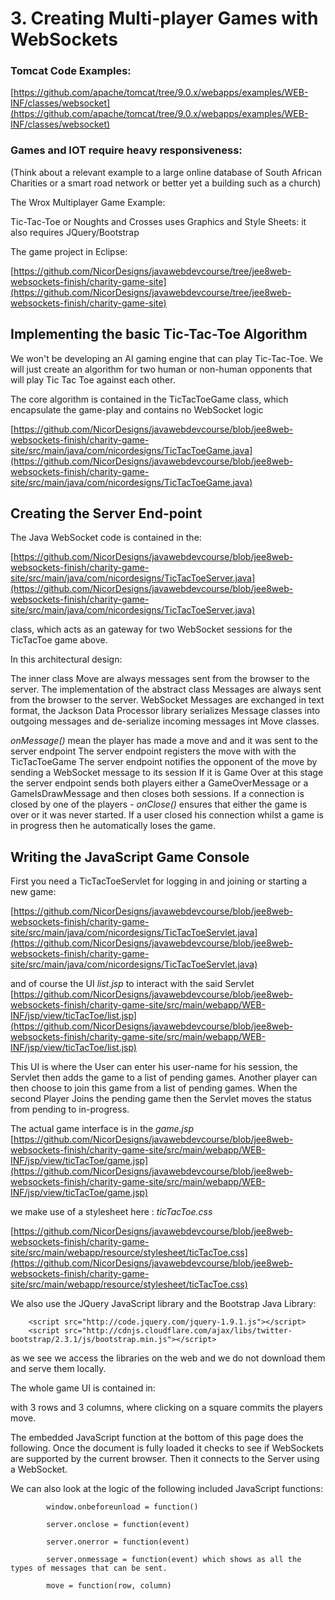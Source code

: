 # 3. Creating Multi-player Games with WebSockets

### Tomcat Code Examples:

[https://github.com/apache/tomcat/tree/9.0.x/webapps/examples/WEB-INF/classes/websocket](https://github.com/apache/tomcat/tree/9.0.x/webapps/examples/WEB-INF/classes/websocket)


### Games and IOT require heavy responsiveness:

(Think about a relevant example to a large online database of South African Charities or a smart road network or better yet a building such as a church)

The Wrox Multiplayer Game Example:

Tic-Tac-Toe or Noughts and Crosses uses Graphics and Style Sheets:
it also requires JQuery/Bootstrap

The game project in Eclipse:

[https://github.com/NicorDesigns/javawebdevcourse/tree/jee8web-websockets-finish/charity-game-site](https://github.com/NicorDesigns/javawebdevcourse/tree/jee8web-websockets-finish/charity-game-site)

## Implementing the basic Tic-Tac-Toe Algorithm

We won't be developing an AI gaming engine that can play Tic-Tac-Toe. We will just create an algorithm for two human or non-human opponents that will play Tic Tac Toe against each other.

The core algorithm is contained in the TicTacToeGame class, which encapsulate the game-play and contains no WebSocket logic

[https://github.com/NicorDesigns/javawebdevcourse/blob/jee8web-websockets-finish/charity-game-site/src/main/java/com/nicordesigns/TicTacToeGame.java](https://github.com/NicorDesigns/javawebdevcourse/blob/jee8web-websockets-finish/charity-game-site/src/main/java/com/nicordesigns/TicTacToeGame.java)

## Creating the Server End-point

The Java WebSocket code is contained in the:

[https://github.com/NicorDesigns/javawebdevcourse/blob/jee8web-websockets-finish/charity-game-site/src/main/java/com/nicordesigns/TicTacToeServer.java](https://github.com/NicorDesigns/javawebdevcourse/blob/jee8web-websockets-finish/charity-game-site/src/main/java/com/nicordesigns/TicTacToeServer.java)

class, which acts as an gateway for two WebSocket sessions for the TicTacToe game above.

In this architectural design:

The inner class Move are always messages sent from the browser to the server.
The implementation of the abstract class Messages are always sent from the browser to the server.
WebSocket Messages are exchanged in text format, the Jackson Data Processor library serializes Message classes into outgoing messages and de-serialize incoming messages int Move classes.

*onMessage()* mean the player has made a move and  and it was sent to the server endpoint
The server endpoint registers the move with with the TicTacToeGame
The server endpoint notifies the opponent of the move by sending a WebSocket message to its session
If it is Game Over at this stage the server endpoint sends both players either a GameOverMessage or a GameIsDrawMessage and then closes both sessions.
If a connection is closed by one of the players - *onClose()* ensures that either the game is over or it was never started. If a user closed his connection whilst a game is in progress then he automatically loses the game.

## Writing the JavaScript Game Console

First you need a TicTacToeServlet for logging in and joining or starting a new game:

[https://github.com/NicorDesigns/javawebdevcourse/blob/jee8web-websockets-finish/charity-game-site/src/main/java/com/nicordesigns/TicTacToeServlet.java](https://github.com/NicorDesigns/javawebdevcourse/blob/jee8web-websockets-finish/charity-game-site/src/main/java/com/nicordesigns/TicTacToeServlet.java)

and of course the UI *list.jsp* to interact with the said Servlet 
[https://github.com/NicorDesigns/javawebdevcourse/blob/jee8web-websockets-finish/charity-game-site/src/main/webapp/WEB-INF/jsp/view/ticTacToe/list.jsp](https://github.com/NicorDesigns/javawebdevcourse/blob/jee8web-websockets-finish/charity-game-site/src/main/webapp/WEB-INF/jsp/view/ticTacToe/list.jsp)

This UI is where the User can enter his user-name for his session, the Servlet then adds the game to a list of pending games. 
Another player can then choose to join this game from a list of pending games. When the second Player Joins the pending game then the Servlet moves the status from pending to in-progress.


The actual game interface is in the *game.jsp*
[https://github.com/NicorDesigns/javawebdevcourse/blob/jee8web-websockets-finish/charity-game-site/src/main/webapp/WEB-INF/jsp/view/ticTacToe/game.jsp](https://github.com/NicorDesigns/javawebdevcourse/blob/jee8web-websockets-finish/charity-game-site/src/main/webapp/WEB-INF/jsp/view/ticTacToe/game.jsp)

we make use of a stylesheet here : *ticTacToe.css*

[https://github.com/NicorDesigns/javawebdevcourse/blob/jee8web-websockets-finish/charity-game-site/src/main/webapp/resource/stylesheet/ticTacToe.css](https://github.com/NicorDesigns/javawebdevcourse/blob/jee8web-websockets-finish/charity-game-site/src/main/webapp/resource/stylesheet/ticTacToe.css)

We also use the JQuery JavaScript library and the Bootstrap Java Library:

		<script src="http://code.jquery.com/jquery-1.9.1.js"></script>
		<script src="http://cdnjs.cloudflare.com/ajax/libs/twitter-bootstrap/2.3.1/js/bootstrap.min.js"></script>

as we see we access the libraries on the web and we do not download them and serve them locally. 

The whole game UI is contained in:

 *<div id="gameContainer">* with 3 rows and 3 columns, where clicking on a square commits the players move.
 
The embedded JavaScript function at the bottom of this page does the following.
Once the document is fully loaded it checks to see if WebSockets are supported by the current browser. 
Then it connects to the Server using a WebSocket.

We can also look at the logic of the following included JavaScript functions:

			window.onbeforeunload = function()
                
			server.onclose = function(event) 

            server.onerror = function(event) 

			server.onmessage = function(event) which shows as all the types of messages that can be sent.

			move = function(row, column) 
            


